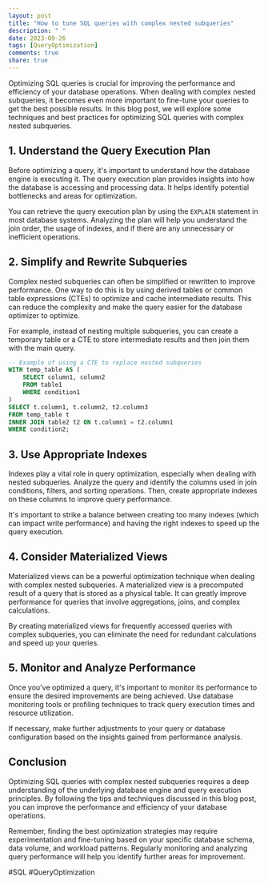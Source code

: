 ```yaml
---
layout: post
title: "How to tune SQL queries with complex nested subqueries"
description: " "
date: 2023-09-26
tags: [QueryOptimization]
comments: true
share: true
---
```


Optimizing SQL queries is crucial for improving the performance and efficiency of your database operations. When dealing with complex nested subqueries, it becomes even more important to fine-tune your queries to get the best possible results. In this blog post, we will explore some techniques and best practices for optimizing SQL queries with complex nested subqueries.

## 1. Understand the Query Execution Plan
Before optimizing a query, it's important to understand how the database engine is executing it. The query execution plan provides insights into how the database is accessing and processing data. It helps identify potential bottlenecks and areas for optimization.

You can retrieve the query execution plan by using the `EXPLAIN` statement in most database systems. Analyzing the plan will help you understand the join order, the usage of indexes, and if there are any unnecessary or inefficient operations.

## 2. Simplify and Rewrite Subqueries
Complex nested subqueries can often be simplified or rewritten to improve performance. One way to do this is by using derived tables or common table expressions (CTEs) to optimize and cache intermediate results. This can reduce the complexity and make the query easier for the database optimizer to optimize.

For example, instead of nesting multiple subqueries, you can create a temporary table or a CTE to store intermediate results and then join them with the main query.

```sql
-- Example of using a CTE to replace nested subqueries
WITH temp_table AS (
    SELECT column1, column2
    FROM table1
    WHERE condition1
)
SELECT t.column1, t.column2, t2.column3
FROM temp_table t
INNER JOIN table2 t2 ON t.column1 = t2.column1
WHERE condition2;
```

## 3. Use Appropriate Indexes
Indexes play a vital role in query optimization, especially when dealing with nested subqueries. Analyze the query and identify the columns used in join conditions, filters, and sorting operations. Then, create appropriate indexes on these columns to improve query performance.

It's important to strike a balance between creating too many indexes (which can impact write performance) and having the right indexes to speed up the query execution.

## 4. Consider Materialized Views
Materialized views can be a powerful optimization technique when dealing with complex nested subqueries. A materialized view is a precomputed result of a query that is stored as a physical table. It can greatly improve performance for queries that involve aggregations, joins, and complex calculations.

By creating materialized views for frequently accessed queries with complex subqueries, you can eliminate the need for redundant calculations and speed up your queries.

## 5. Monitor and Analyze Performance
Once you've optimized a query, it's important to monitor its performance to ensure the desired improvements are being achieved. Use database monitoring tools or profiling techniques to track query execution times and resource utilization.

If necessary, make further adjustments to your query or database configuration based on the insights gained from performance analysis.

## Conclusion
Optimizing SQL queries with complex nested subqueries requires a deep understanding of the underlying database engine and query execution principles. By following the tips and techniques discussed in this blog post, you can improve the performance and efficiency of your database operations.

Remember, finding the best optimization strategies may require experimentation and fine-tuning based on your specific database schema, data volume, and workload patterns. Regularly monitoring and analyzing query performance will help you identify further areas for improvement.

#SQL #QueryOptimization
